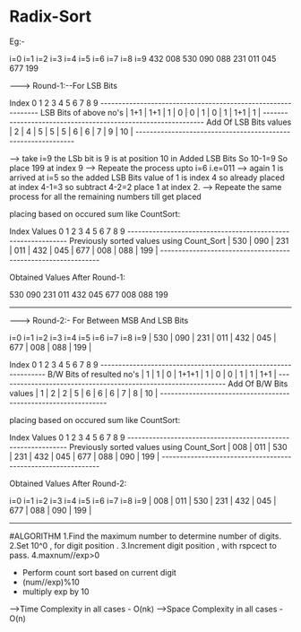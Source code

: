 # Radix-Sort

Eg:-

i=0 i=1 i=2 i=3 i=4 i=5 i=6 i=7 i=8 i=9
432 008 530 090 088 231 011 045 677 199

---> Round-1:--For LSB Bits
  

  Index                            0     1    2      3     4     5     6     7     8     9
                                   -------------------------------------------------------------
LSB Bits of above no's             | 1+1 | 1+1 |  1  |  0  |  0  |  1  |  0  |  1  | 1+1 |  1  | 
                                   -------------------------------------------------------------
 Add Of LSB Bits values            |  2  |  4  |  5  |  5  |  5  |  6  |  6  |  7  |  9  | 10  | 
                                   -------------------------------------------------------------


--> take i=9 the LSb bit is 9 is at position 10 in Added LSB Bits So 10-1=9 So place 199 at index 9
--> Repeate the process upto i=6 i.e=011
--> again 1 is arrived at i=5 so the added LSB Bits value of 1 is index 4  so already placed at index 4-1=3 so subtract 4-2=2 place 1 at index 2.
--> Repeate the same process for all the remaining numbers till get placed
 
placing based on occured sum like CountSort: 

Index Values                                      0     1      2     3     4     5     6     7     8     9
                                                  -------------------------------------------------------------
Previously sorted values using Count_Sort         | 530 | 090 | 231 | 011 | 432 | 045 | 677 | 008 | 088 | 199 |
                                                  -------------------------------------------------------------

Obtained Values After Round-1:

 530  090  231   011   432   045   677   008   088   199 


---------------------------------

---> Round-2:- For Between MSB And LSB Bits

 i=0  i=1    i=2   i=3   i=4   i=5   i=6   i=7   i=8   i=9
| 530 | 090 | 231 | 011 | 432 | 045 | 677 | 008 | 088 | 199 |




Index                            0     1     2      3      4     5     6     7     8    9
                                ---------------------------------------------------------------
B/W Bits of resulted no's       |  1  |  1  |  0  | 1+1+1 |  1  |  0  |  0  |  1  |  1  | 1+1 | 
                                ---------------------------------------------------------------
Add Of B/W Bits values          |  1  |  2  |  2  |   5   |  6  |  6  |  6  |  7  |  8  | 10  | 
                                ---------------------------------------------------------------

placing based on occured sum like CountSort: 

Index Values                                      0     1      2     3     4     5     6     7     8     9
                                                  -------------------------------------------------------------
Previously sorted values using Count_Sort         | 008 | 011 | 530 | 231 | 432 | 045 | 677 | 088 | 090 | 199 |
                                                  -------------------------------------------------------------


Obtained Values After Round-2:

 i=0    i=1   i=2   i=3   i=4   i=5   i=6   i=7   i=8   i=9
| 008 | 011 | 530 | 231 | 432 | 045 | 677 | 088 | 090 | 199 |





----------------------------------------------------------------------------------------
#ALGORITHM 
1.Find the maximum number to determine number of digits.
2.Set 10^0 , for digit position .
3.Increment digit position , with rspcect to pass.
4.maxnum//exp>0
  - Perform count sort based on current digit
  - (num//exp)%10
  - multiply exp by 10

-->Time Complexity in all cases - O(nk)
-->Space Complexity in all cases - O(n)
